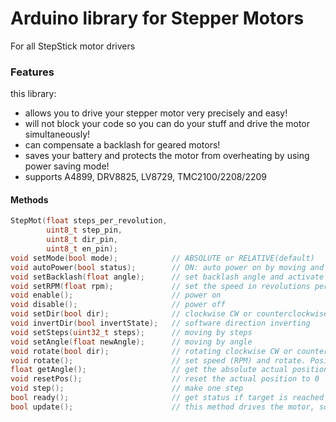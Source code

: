# Arduino library for Stepper Motors
For all StepStick motor drivers

### Features
this library:
* allows you to drive your stepper motor very precisely and easy!
* will not block your code so you can do your stuff and drive the motor simultaneously!
* can compensate a backlash for geared motors!
* saves your battery and protects the motor from overheating by using power saving mode!
* supports A4899, DRV8825, LV8729, TMC2100/2208/2209

#### Methods
```C++
StepMot(float steps_per_revolution,
        uint8_t step_pin, 
        uint8_t dir_pin, 
        uint8_t en_pin);
void setMode(bool mode);            // ABSOLUTE or RELATIVE(default)
void autoPower(bool status);        // ON: auto power on by moving and power off if stopped. OFF: power is always on (default)
void setBacklash(float angle);      // set backlash angle and activate compensation
void setRPM(float rpm);             // set the speed in revolutions per minute
void enable();                      // power on 
void disable();                     // power off
void setDir(bool dir);              // clockwise CW or counterclockwise CCW
void invertDir(bool invertState);   // software direction inverting
void setSteps(uint32_t steps);      // moving by steps
void setAngle(float newAngle);      // moving by angle
void rotate(bool dir);              // rotating clockwise CW or counterclockwise CCW
void rotate();                      // set speed (RPM) and rotate. Positive speed -> clockwise, negative -> counterclockwise
float getAngle();                   // get the absolute actual position
void resetPos();                    // reset the actual position to 0
void step();                        // make one step
bool ready();                       // get status if target is reached
bool update();                      // this method drives the motor, so it must be called as often as possible. Returns true if the motor is moving and false otherwise
```
